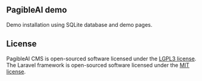 ## PagibleAI demo

Demo installation using SQLite database and demo pages.

## License

PagibleAI CMS is open-sourced software licensed under the [LGPL3 license](https://opensource.org/license/lgpl-3-0).
The Laravel framework is open-sourced software licensed under the [MIT license](https://opensource.org/license/MIT).
